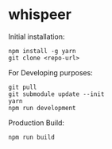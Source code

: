 whispeer
========

Initial installation:

```
npm install -g yarn
git clone <repo-url>
```

For Developing purposes:

```
git pull
git submodule update --init
yarn
npm run development
```

Production Build:

```
npm run build
```
